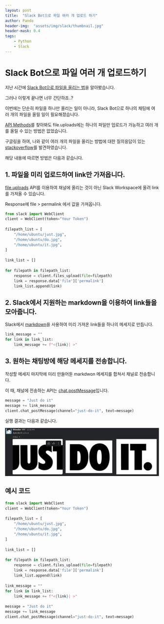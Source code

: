 ```yaml
---
layout: post
title:  "Slack Bot으로 파일 여러 개 업로드 하기"
author: Pando
header-img:  "assets/img/slack/thumbnail.jpg"
header-mask: 0.4
tags: 
    - Python
    - Slack
---
```


# Slack Bot으로 파일 여러 개 업로드하기

지난 시간에 [Slack Bot으로 파일을 올리는 법](https://ndjman7.github.io/slack/2021/01/16/slack-bot-upload-file.html)을 알아봤습니다.

그러나 이렇게 끝나면 너무 간단하죠..?

이번에는 단순히 파일을 하나만 올리는 일이 아니라, Slack Bot으로 하나의 채팅에 여러 개의 파일을 올릴 일이 필요해졌습니다.

[API Methods](https://api.slack.com/methods)를 찾아봐도 file.uploads에는 하나의 파일만 업로드가 가능하고 여러 개를 올릴 수 있는 방법은 없었습니다.

구글링을 하여, 나와 같이 여러 개의 파일을 올리는 방법에 대한 질의응답이 있는 [stackoverflow](https://stackoverflow.com/questions/59939261/send-multiple-files-to-slack-via-api)를 발견하였습니다.

해당 내용에 따르면 방법은 다음과 같습니다.

## 1. 파일을 미리 업로드하여 link만 가져옵니다.

[file.uploads](https://api.slack.com/methods/files.upload) API를 이용하여 채널에 올리는 것이 아닌 Slack Workspace에 올려 link를 가져올 수 있습니다.

Response에 file > permalink 에서 값을 가져옵니다.

```python
from slack import WebClient
client = WebClient(token="Your Token")

filepath_list = [
    "/home/ubuntu/just.jpg",
    "/home/ubuntu/do.jpg",
    "/home/ubuntu/it.jpg",
]

link_list = []

for filepath in filepath_list:
    response = client.files_upload(file=filepath)
    link = response.data['file']['permalink']
    link_list.append(link)
```

## 2. Slack에서 지원하는 markdown을 이용하여 link들을 모아줍니다.

Slack에서 [markdown](https://api.slack.com/methods/files.upload)을 사용하여 미리 가져온 link들을 하나의 메세지로 만듭니다.

```python
link_message = ""
for link in link_list:
    link_message += f"<{link}| >"
```

## 3. 원하는 채팅방에 해당 메세지를 전송합니다.

작성할 메세지 마지막에 미리 만들어둔 markdwon 메세지를 합쳐서 채널로 전송합니다.

이 때, 채널에 전송하는 API는 [chat.postMessage](https://api.slack.com/methods/chat.postMessage)입니다.

```python
message = "Just do it"
message += link_message
client.chat_postMessage(channel="just-do-it", text=message)
```

실행 결과는 다음과 같습니다.

![multiple files.png](/assets/img/slack/upload/mulitple-files.png)

## 예시 코드

```python
from slack import WebClient
client = WebClient(token="Your Token")

filepath_list = [
    "/home/ubuntu/just.jpg",
    "/home/ubuntu/do.jpg",
    "/home/ubuntu/it.jpg",
]

link_list = []

for filepath in filepath_list:
    response = client.files_upload(file=filepath)
    link = response.data['file']['permalink']
    link_list.append(link)

link_message = ""
for link in link_list:
    link_message += f"<{link}| >"

message = "Just do it"
message += link_message
client.chat_postMessage(channel="just-do-it", text=message)
```